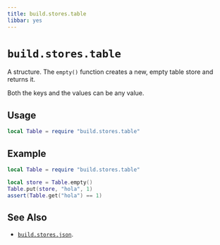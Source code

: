 ```yaml
---
title: build.stores.table
libbar: yes
---
```


# `build.stores.table` #

A structure. The `empty()` function creates a new, empty table store and
returns it.

Both the keys and the values can be any value.

## Usage ##

```lua
local Table = require "build.stores.table"
```

## Example ##

```lua
local Table = require "build.stores.table"

local store = Table.empty()
Table.put(store, "hola", 1)
assert(Table.get("hola") == 1)
```

## See Also ##

  * [`build.stores.json`](stores-json.md).
